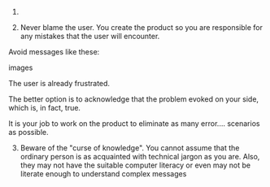 1. 



   2. Never blame the user. You create the product so you are responsible for any mistakes that the user will encounter.

Avoid messages like these:

images

The user is already frustrated.

The better option is to acknowledge that the problem evoked on your side, which is, in fact, true.

It is your job to work on the product to eliminate as many error.... scenarios as possible.

   3. Beware of the "curse of knowledge". You cannot assume that the ordinary person is as acquainted with technical jargon as you are. Also, they may not have the suitable computer literacy or even may not be literate enough to understand complex messages